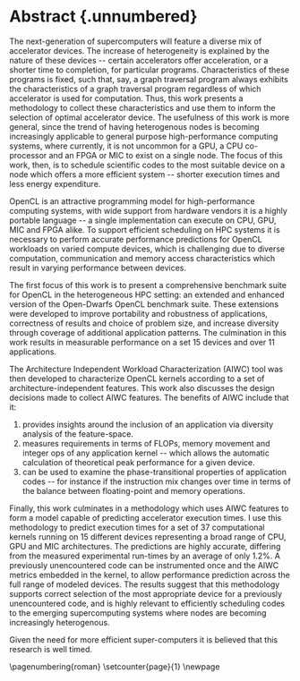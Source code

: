 # Abstract {.unnumbered}

The next-generation of supercomputers will feature a diverse mix of accelerator devices.
The increase of heterogeneity is explained by the nature of these devices -- certain accelerators offer acceleration, or a shorter time to completion, for particular programs.
Characteristics of these programs is fixed, such that, say, a graph traversal program always exhibits the characteristics of a graph traversal program regardless of which accelerator is used for computation.
Thus, this work presents a methodology to collect these characteristics and use them to inform the selection of optimal accelerator device.
The usefulness of this work is more general, since the trend of having heterogenous nodes is becoming increasingly applicable to general purpose high-performance computing systems, where currently, it is not uncommon for a GPU, a CPU co-processor and an FPGA or MIC to exist on a single node.
The focus of this work, then, is to schedule scientific codes to the most suitable device on a node which offers a more efficient system -- shorter execution times and less energy expenditure.

OpenCL is an attractive programming model for high-performance computing systems, with wide support from hardware vendors it is a highly portable language -- a single implementation can execute on CPU, GPU, MIC and FPGA alike.
To support efficient scheduling on HPC systems it is necessary to perform accurate performance predictions for OpenCL workloads on varied compute devices, which is challenging due to diverse computation, communication and memory access characteristics which result in varying performance between devices.

The first focus of this work is to present a comprehensive benchmark suite for OpenCL in the heterogeneous HPC setting: an extended and enhanced version of the Open-Dwarfs OpenCL benchmark suite.
These extensions were developed to improve portability and robustness of applications, correctness of results and choice of problem size, and increase diversity through coverage of additional application patterns.
The culmination in this work results in measurable performance on a set 15 devices and over 11 applications.

The Architecture Independent Workload Characterization (AIWC) tool was then developed to characterize OpenCL kernels according to a set of architecture-independent features.
This work also discusses the design decisions made to collect AIWC features.
The benefits of AIWC include that it:

1) provides insights around the inclusion of an application via diversity analysis of the feature-space.
2) measures requirements in terms of FLOPs, memory movement and integer ops of any application kernel -- which allows the automatic calculation of theoretical peak performance for a given device.
3) can be used to examine the phase-transitional properties of application codes -- for instance if the instruction mix changes over time in terms of the balance between floating-point and memory operations.

Finally, this work culminates in a methodology which uses AIWC features to form a model capable of predicting accelerator execution times.
I use this methodology to predict execution times for a set of 37 computational kernels running on 15 different devices representing a broad range of CPU, GPU and MIC architectures.
The predictions are highly accurate, differing from the measured experimental run-times by an average of only 1.2%.
A previously unencountered code can be instrumented once and the AIWC metrics embedded in the kernel, to allow performance prediction across the full range of modeled devices.
The results suggest that this methodology supports correct selection of the most appropriate device for a previously unencountered code, and is highly relevant to efficiently scheduling codes to the emerging supercomputing systems where nodes are becoming increasingly heterogenous.

Given the need for more efficient super-computers it is believed that this research is well timed.

\pagenumbering{roman}
\setcounter{page}{1}
\newpage

